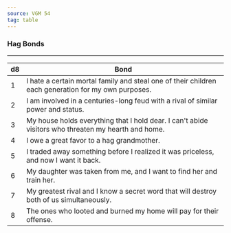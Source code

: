 ```yaml
---
source: VGM 54
tag: table
---
```


### Hag Bonds
---
|d8|Bond|
|----|------------|
|1|I hate a certain mortal family and steal one of their children each generation for my own purposes.|
|2|I am involved in a centuries-long feud with a rival of similar power and status.|
|3|My house holds everything that I hold dear. I can't abide visitors who threaten my hearth and home.|
|4|I owe a great favor to a hag grandmother.|
|5|I traded away something before I realized it was priceless, and now I want it back.|
|6|My daughter was taken from me, and I want to find her and train her.|
|7|My greatest rival and I know a secret word that will destroy both of us simultaneously.|
|8|The ones who looted and burned my home will pay for their offense.|
